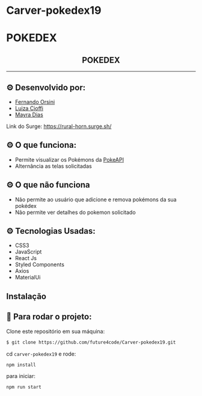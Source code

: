 # Carver-pokedex19
# POKEDEX
<h2 align="center">POKEDEX</h2>

<hr/>

## ⚙️ Desenvolvido por: 
- [Fernando Orsini](https://github.com/FernandoOrsini)
- [Luiza Cioffi](https://github.com/Luizagac)
- [Mayra Dias](https://github.com/Mayra-bdias)

Link do Surge: https://rural-horn.surge.sh/

## ⚙️ O que funciona:
- Permite visualizar os Pokémons da [PokeAPI](https://pokeapi.co/)
- Alternância as telas solicitadas
## ⚙️ O que não funciona
- Não permite ao usuário que adicione e remova pokémons da sua pokédex
- Não permite ver detalhes do pokemon solicitado

## ⚙️ Tecnologias Usadas:
- CSS3
- JavaScript
- React Js
- Styled Components
- Axios
- MaterialUi

## Instalação

## 🏁 Para rodar o projeto:

Clone este repositório em sua máquina:

```bash
$ git clone https://github.com/future4code/Carver-pokedex19.git
```

cd `carver-pokedex19` e rode:

```bash
npm install
```

para iniciar:

```bash
npm run start
```

<br/>

